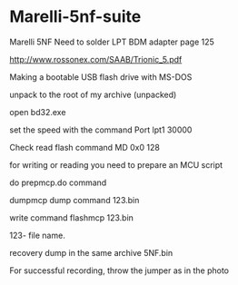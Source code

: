 # Marelli-5nf-suite
Marelli 5NF
Need to solder LPT BDM adapter page 125

http://www.rossonex.com/SAAB/Trionic_5.pdf

Making a bootable USB flash drive with MS-DOS

unpack to the root of my archive (unpacked)

open bd32.exe

set the speed with the command Port lpt1 30000

Check read flash command MD 0x0 128

for writing or reading you need to prepare an MCU script

do prepmcp.do command

dumpmcp dump command 123.bin

write command flashmcp 123.bin

123- file name.

recovery dump in the same archive 5NF.bin

For successful recording, throw the jumper as in the photo
